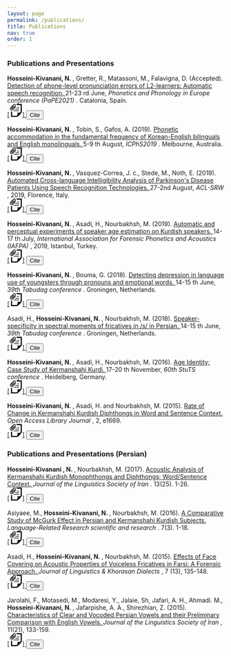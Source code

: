```yaml
---
layout: page
permalink: /publications/
title: Publications
nav: true
order: 1
---
```


<!---
description: publications by categories in reversed chronological order. generated by jekyll-scholar.--->
<!---
<h3> Publications and Presentations</h3> -->
<h3> Publications and Presentations </h3>
<!---<h5 class="year">{{2019}}</h5> --->

<p>
<b> Hosseini-Kivanani, N. </b>, Gretter, R., Matassoni, M., Falavigna, D. (Accepted). <a href="https://pape2021.upf.edu/"  target="_blank"> Detection of phone-level pronunciation errors of L2-learners: Automatic speech recognition. </a> 21-23 rd June, <i> Phonetics and Phonology in Europe conference (PaPE2021) </i>. Catalonia, Spain.
<a href="https://www.researchgate.net/publication/334895276_PHONETIC_ACCOMMODATION_IN_THE_FUNDAMENTAL_FREQUENCY_OF_KOREAN-ENGLISH_BILINGUALS_AND_ENGLISH_MONOLINGUALS"  target="_blank"> <br> [<svg xmlns="http://www.w3.org/2000/svg" width="30" height="30" viewBox="0 0 24 24"><path d="M12.37 5.379l-5.64 5.64c-.655.655-1.515.982-2.374.982-1.855 0-3.356-1.498-3.356-3.356 0-.86.327-1.721.981-2.375l5.54-5.539c.487-.487 1.125-.731 1.765-.731 2.206 0 3.338 2.686 1.765 4.259l-4.919 4.919c-.634.634-1.665.634-2.298 0-.634-.633-.634-1.664 0-2.298l3.97-3.97.828.828-3.97 3.97c-.178.177-.178.465 0 .642.177.178.465.178.642 0l4.919-4.918c1.239-1.243-.636-3.112-1.873-1.874l-5.54 5.54c-.853.853-.853 2.24 0 3.094.854.852 2.24.852 3.093 0l5.64-5.64.827.827zm.637-5.379c.409.609.635 1.17.729 2h7.264v11.543c0 4.107-6 2.457-6 2.457s1.518 6-2.638 6h-7.362v-8.062c-.63.075-1 .13-2-.133v10.195h10.189c3.163 0 9.811-7.223 9.811-9.614v-14.386h-9.993zm4.993 6h-3.423l-.793.793-.207.207h4.423v-1zm0 3h-6.423l-1 1h7.423v-1zm0 3h-9.423l-.433.433c-.212.213-.449.395-.689.567h10.545v-1z"/></svg>] </a> <a href="https://github.com/NinaHKivanani/NinaHKivanani.github.io/blob/master/_bibliography/accommodation.bib"  target="_blank"> <button type="button" class="btn btn-outline-link btn-sm"
        data-filename="">
  Cite
</button></a>&nbsp;&nbsp;</p>


<p>
<b> Hosseini-Kivanani, N. </b>, Tobin, S., Gafos, A. (2019). <a href="https://www.researchgate.net/publication/334895276_PHONETIC_ACCOMMODATION_IN_THE_FUNDAMENTAL_FREQUENCY_OF_KOREAN-ENGLISH_BILINGUALS_AND_ENGLISH_MONOLINGUALS"  target="_blank"> Phonetic accommodation in the fundamental frequency of Korean-English bilinguals and English monolinguals. </a> 5-9 th August, <i> ICPhS2019 </i>. Melbourne, Australia.
<a href="https://www.researchgate.net/publication/334895276_PHONETIC_ACCOMMODATION_IN_THE_FUNDAMENTAL_FREQUENCY_OF_KOREAN-ENGLISH_BILINGUALS_AND_ENGLISH_MONOLINGUALS"  target="_blank"> <br> [<svg xmlns="http://www.w3.org/2000/svg" width="30" height="30" viewBox="0 0 24 24"><path d="M12.37 5.379l-5.64 5.64c-.655.655-1.515.982-2.374.982-1.855 0-3.356-1.498-3.356-3.356 0-.86.327-1.721.981-2.375l5.54-5.539c.487-.487 1.125-.731 1.765-.731 2.206 0 3.338 2.686 1.765 4.259l-4.919 4.919c-.634.634-1.665.634-2.298 0-.634-.633-.634-1.664 0-2.298l3.97-3.97.828.828-3.97 3.97c-.178.177-.178.465 0 .642.177.178.465.178.642 0l4.919-4.918c1.239-1.243-.636-3.112-1.873-1.874l-5.54 5.54c-.853.853-.853 2.24 0 3.094.854.852 2.24.852 3.093 0l5.64-5.64.827.827zm.637-5.379c.409.609.635 1.17.729 2h7.264v11.543c0 4.107-6 2.457-6 2.457s1.518 6-2.638 6h-7.362v-8.062c-.63.075-1 .13-2-.133v10.195h10.189c3.163 0 9.811-7.223 9.811-9.614v-14.386h-9.993zm4.993 6h-3.423l-.793.793-.207.207h4.423v-1zm0 3h-6.423l-1 1h7.423v-1zm0 3h-9.423l-.433.433c-.212.213-.449.395-.689.567h10.545v-1z"/></svg>] </a> <a href="https://github.com/NinaHKivanani/NinaHKivanani.github.io/blob/master/_bibliography/accommodation.bib"  target="_blank"> <button type="button" class="btn btn-outline-link btn-sm"
        data-filename="/_bibliography/accommodation.bib">
  Cite
</button></a>&nbsp;&nbsp;</p>

<p>
<b> Hosseini-Kivanani, N. </b>, Vasquez-Correa, J. c., Stede, M., Noth, E. (2019). <a href="https://www.researchgate.net/publication/334733212_Automated_Cross-language_Intelligibility_Analysis_of_Parkinson's_Disease_Patients_Using_Speech_Recognition_Technologies"  target="_blank"> Automated Cross-language Intelligibility Analysis of Parkinson's Disease Patients Using Speech Recognition Technologies. </a> 27-2nd August, <i> ACL-SRW </i>, 2019, Florence, Italy.
<a href="https://www.researchgate.net/publication/334733212_Automated_Cross-language_Intelligibility_Analysis_of_Parkinson's_Disease_Patients_Using_Speech_Recognition_Technologies"  target="_blank"> <br>  [<svg xmlns="http://www.w3.org/2000/svg" width="30" height="30" viewBox="0 0 24 24"><path d="M12.37 5.379l-5.64 5.64c-.655.655-1.515.982-2.374.982-1.855 0-3.356-1.498-3.356-3.356 0-.86.327-1.721.981-2.375l5.54-5.539c.487-.487 1.125-.731 1.765-.731 2.206 0 3.338 2.686 1.765 4.259l-4.919 4.919c-.634.634-1.665.634-2.298 0-.634-.633-.634-1.664 0-2.298l3.97-3.97.828.828-3.97 3.97c-.178.177-.178.465 0 .642.177.178.465.178.642 0l4.919-4.918c1.239-1.243-.636-3.112-1.873-1.874l-5.54 5.54c-.853.853-.853 2.24 0 3.094.854.852 2.24.852 3.093 0l5.64-5.64.827.827zm.637-5.379c.409.609.635 1.17.729 2h7.264v11.543c0 4.107-6 2.457-6 2.457s1.518 6-2.638 6h-7.362v-8.062c-.63.075-1 .13-2-.133v10.195h10.189c3.163 0 9.811-7.223 9.811-9.614v-14.386h-9.993zm4.993 6h-3.423l-.793.793-.207.207h4.423v-1zm0 3h-6.423l-1 1h7.423v-1zm0 3h-9.423l-.433.433c-.212.213-.449.395-.689.567h10.545v-1z"/></svg>]</a><a href="https://github.com/NinaHKivanani/NinaHKivanani.github.io/blob/master/_bibliography/pd.bib"  target="_blank"> <button type="button" class="btn btn-outline-link btn-sm"
        data-filename="/_bibliography/pd.bib">
  Cite
</button></a>&nbsp;&nbsp;</p>

<p>
<b> Hosseini-Kivanani, N. </b>, Asadi, H., Nourbakhsh, M. (2019). <a href="https://www.researchgate.net/publication/334591714_Automatic_and_perceptual_experiments_of_speaker_age_estimation_on_Kurdish_speakers"  target="_blank"> Automatic and perceptual experiments of speaker age estimation on Kurdish speakers. </a> 14-17 th July, <i> International Association for Forensic Phonetics and Acoustics (IAFPA) </i>, 2019, Istanbul, Turkey. 
<a href="https://www.researchgate.net/publication/334591714_Automatic_and_perceptual_experiments_of_speaker_age_estimation_on_Kurdish_speakers"  target="_blank"> <br>  [<svg xmlns="http://www.w3.org/2000/svg" width="30" height="30" viewBox="0 0 24 24"><path d="M12.37 5.379l-5.64 5.64c-.655.655-1.515.982-2.374.982-1.855 0-3.356-1.498-3.356-3.356 0-.86.327-1.721.981-2.375l5.54-5.539c.487-.487 1.125-.731 1.765-.731 2.206 0 3.338 2.686 1.765 4.259l-4.919 4.919c-.634.634-1.665.634-2.298 0-.634-.633-.634-1.664 0-2.298l3.97-3.97.828.828-3.97 3.97c-.178.177-.178.465 0 .642.177.178.465.178.642 0l4.919-4.918c1.239-1.243-.636-3.112-1.873-1.874l-5.54 5.54c-.853.853-.853 2.24 0 3.094.854.852 2.24.852 3.093 0l5.64-5.64.827.827zm.637-5.379c.409.609.635 1.17.729 2h7.264v11.543c0 4.107-6 2.457-6 2.457s1.518 6-2.638 6h-7.362v-8.062c-.63.075-1 .13-2-.133v10.195h10.189c3.163 0 9.811-7.223 9.811-9.614v-14.386h-9.993zm4.993 6h-3.423l-.793.793-.207.207h4.423v-1zm0 3h-6.423l-1 1h7.423v-1zm0 3h-9.423l-.433.433c-.212.213-.449.395-.689.567h10.545v-1z"/></svg>]</a> <a href="https://github.com/NinaHKivanani/NinaHKivanani.github.io/blob/master/_bibliography/automatic.bib"  target="_blank"> <button type="button" class="btn btn-outline-link btn-sm"
        data-filename="/_bibliography/automatic.bib">
  Cite
</button></a>&nbsp;&nbsp;</p>

<p>
<b> Hosseini-Kivanani, N. </b>, Bouma, G. (2018). <a href="https://www.researchgate.net/publication/325653917_Detecting_depression_in_language_use_of_youngsters_through_pronouns_and_emotional_words"  target="_blank">
Detecting depression in language use of youngsters through pronouns and emotional words. </a> 14-15 th June, <i> 39th Tabudag conference </i>. Groningen, Netherlands.  <a href="https://www.researchgate.net/publication/325653917_Detecting_depression_in_language_use_of_youngsters_through_pronouns_and_emotional_words"  target="_blank"> <br>  [<svg xmlns="http://www.w3.org/2000/svg" width="30" height="30" viewBox="0 0 24 24"><path d="M12.37 5.379l-5.64 5.64c-.655.655-1.515.982-2.374.982-1.855 0-3.356-1.498-3.356-3.356 0-.86.327-1.721.981-2.375l5.54-5.539c.487-.487 1.125-.731 1.765-.731 2.206 0 3.338 2.686 1.765 4.259l-4.919 4.919c-.634.634-1.665.634-2.298 0-.634-.633-.634-1.664 0-2.298l3.97-3.97.828.828-3.97 3.97c-.178.177-.178.465 0 .642.177.178.465.178.642 0l4.919-4.918c1.239-1.243-.636-3.112-1.873-1.874l-5.54 5.54c-.853.853-.853 2.24 0 3.094.854.852 2.24.852 3.093 0l5.64-5.64.827.827zm.637-5.379c.409.609.635 1.17.729 2h7.264v11.543c0 4.107-6 2.457-6 2.457s1.518 6-2.638 6h-7.362v-8.062c-.63.075-1 .13-2-.133v10.195h10.189c3.163 0 9.811-7.223 9.811-9.614v-14.386h-9.993zm4.993 6h-3.423l-.793.793-.207.207h4.423v-1zm0 3h-6.423l-1 1h7.423v-1zm0 3h-9.423l-.433.433c-.212.213-.449.395-.689.567h10.545v-1z"/></svg>]</a><a href="https://github.com/NinaHKivanani/NinaHKivanani.github.io/blob/master/_bibliography/depression.bib"  target="_blank"> <button type="button" class="btn btn-outline-link btn-sm"
        data-filename="/_bibliography/depression.bib">
  Cite
</button></a>&nbsp;&nbsp;</p>

<p>
Asadi, H., <b> Hosseini-Kivanani, N. </b>, Nourbakhsh, M. (2018). <a href="https://www.researchgate.net/publication/324804135_Speaker-specificity_in_spectral_moments_of_fricative_s_in_Persian"  target="_blank"> Speaker-specificity in spectral moments of fricatives in /s/ in Persian. </a> 14-15 th June,<i> 39th Tabudag conference </i>. Groningen, Netherlands. <a href="https://www.researchgate.net/publication/324804135_Speaker-specificity_in_spectral_moments_of_fricative_s_in_Persian"  target="_blank"> <br>  [<svg xmlns="http://www.w3.org/2000/svg" width="30" height="30" viewBox="0 0 24 24"><path d="M12.37 5.379l-5.64 5.64c-.655.655-1.515.982-2.374.982-1.855 0-3.356-1.498-3.356-3.356 0-.86.327-1.721.981-2.375l5.54-5.539c.487-.487 1.125-.731 1.765-.731 2.206 0 3.338 2.686 1.765 4.259l-4.919 4.919c-.634.634-1.665.634-2.298 0-.634-.633-.634-1.664 0-2.298l3.97-3.97.828.828-3.97 3.97c-.178.177-.178.465 0 .642.177.178.465.178.642 0l4.919-4.918c1.239-1.243-.636-3.112-1.873-1.874l-5.54 5.54c-.853.853-.853 2.24 0 3.094.854.852 2.24.852 3.093 0l5.64-5.64.827.827zm.637-5.379c.409.609.635 1.17.729 2h7.264v11.543c0 4.107-6 2.457-6 2.457s1.518 6-2.638 6h-7.362v-8.062c-.63.075-1 .13-2-.133v10.195h10.189c3.163 0 9.811-7.223 9.811-9.614v-14.386h-9.993zm4.993 6h-3.423l-.793.793-.207.207h4.423v-1zm0 3h-6.423l-1 1h7.423v-1zm0 3h-9.423l-.433.433c-.212.213-.449.395-.689.567h10.545v-1z"/></svg>]</a><a href="https://github.com/NinaHKivanani/NinaHKivanani.github.io/blob/master/_bibliography/spectral.bib"  target="_blank"> <button type="button" class="btn btn-outline-link btn-sm"
        data-filename="/_bibliography/spectral.bib">
  Cite
</button></a>&nbsp;&nbsp;</p>

<p>
<b> Hosseini-Kivanani, N. </b>, Asadi, H., Nourbakhsh, M. (2016). <a href="https://www.researchgate.net/publication/310507398_Age_Identity_Case_Study_of_Kurdish_speakers?_sg%5B0%5D=ukkTUAJ2Ly5kKYoUD3aSjaL_3fj6B4g1LLjGJFpZ7hZAWgnjp1TkfB0MUxYvxhxlTgAP1z0trZTnvT3ttWAlXPxf0IMU7vphfiCwfFog.I0ZWO2iyV9iPqiFEHpS8uHHYmKbUoDgETY2TclNpTuhvL_INhchp2iC1X3vM0UzKOnix_gdDf47n1NyUaggb6g"  target="_blank"> Age Identity; Case Study of Kermanshahi Kurdi. </a> 17-20 th November, <i> 60th StuTS conference </i>. Heidelberg, Germany. <a href="https://www.researchgate.net/publication/310507398_Age_Identity_Case_Study_of_Kurdish_speakers?_sg%5B0%5D=ukkTUAJ2Ly5kKYoUD3aSjaL_3fj6B4g1LLjGJFpZ7hZAWgnjp1TkfB0MUxYvxhxlTgAP1z0trZTnvT3ttWAlXPxf0IMU7vphfiCwfFog.I0ZWO2iyV9iPqiFEHpS8uHHYmKbUoDgETY2TclNpTuhvL_INhchp2iC1X3vM0UzKOnix_gdDf47n1NyUaggb6g"  target="_blank"> <br>  [<svg xmlns="http://www.w3.org/2000/svg" width="30" height="30" viewBox="0 0 24 24"><path d="M12.37 5.379l-5.64 5.64c-.655.655-1.515.982-2.374.982-1.855 0-3.356-1.498-3.356-3.356 0-.86.327-1.721.981-2.375l5.54-5.539c.487-.487 1.125-.731 1.765-.731 2.206 0 3.338 2.686 1.765 4.259l-4.919 4.919c-.634.634-1.665.634-2.298 0-.634-.633-.634-1.664 0-2.298l3.97-3.97.828.828-3.97 3.97c-.178.177-.178.465 0 .642.177.178.465.178.642 0l4.919-4.918c1.239-1.243-.636-3.112-1.873-1.874l-5.54 5.54c-.853.853-.853 2.24 0 3.094.854.852 2.24.852 3.093 0l5.64-5.64.827.827zm.637-5.379c.409.609.635 1.17.729 2h7.264v11.543c0 4.107-6 2.457-6 2.457s1.518 6-2.638 6h-7.362v-8.062c-.63.075-1 .13-2-.133v10.195h10.189c3.163 0 9.811-7.223 9.811-9.614v-14.386h-9.993zm4.993 6h-3.423l-.793.793-.207.207h4.423v-1zm0 3h-6.423l-1 1h7.423v-1zm0 3h-9.423l-.433.433c-.212.213-.449.395-.689.567h10.545v-1z"/></svg>]</a><a href="https://github.com/NinaHKivanani/NinaHKivanani.github.io/blob/master/_bibliography/age.bib"  target="_blank"> <button type="button" class="btn btn-outline-link btn-sm"
        data-filename="/_bibliography/age.bib">
  Cite
</button></a>&nbsp;&nbsp;</p>

<p>
<b> Hosseini-Kivanani, N. </b>, Asadi, H. and Nourbakhsh, M. (2015). <a href="http://dx.doi.org/10.4236/oalib.1101669"  target="_blank"> Rate of Change in Kermanshahi Kurdish Diphthongs in Word and Sentence Context. </a> <i> Open Access Library Journal </i>, 2, e1669. <a href="http://dx.doi.org/10.4236/oalib.1101669"  target="_blank"> <br>  [<svg xmlns="http://www.w3.org/2000/svg" width="30" height="30" viewBox="0 0 24 24"><path d="M12.37 5.379l-5.64 5.64c-.655.655-1.515.982-2.374.982-1.855 0-3.356-1.498-3.356-3.356 0-.86.327-1.721.981-2.375l5.54-5.539c.487-.487 1.125-.731 1.765-.731 2.206 0 3.338 2.686 1.765 4.259l-4.919 4.919c-.634.634-1.665.634-2.298 0-.634-.633-.634-1.664 0-2.298l3.97-3.97.828.828-3.97 3.97c-.178.177-.178.465 0 .642.177.178.465.178.642 0l4.919-4.918c1.239-1.243-.636-3.112-1.873-1.874l-5.54 5.54c-.853.853-.853 2.24 0 3.094.854.852 2.24.852 3.093 0l5.64-5.64.827.827zm.637-5.379c.409.609.635 1.17.729 2h7.264v11.543c0 4.107-6 2.457-6 2.457s1.518 6-2.638 6h-7.362v-8.062c-.63.075-1 .13-2-.133v10.195h10.189c3.163 0 9.811-7.223 9.811-9.614v-14.386h-9.993zm4.993 6h-3.423l-.793.793-.207.207h4.423v-1zm0 3h-6.423l-1 1h7.423v-1zm0 3h-9.423l-.433.433c-.212.213-.449.395-.689.567h10.545v-1z"/></svg>]</a> <a href="https://github.com/NinaHKivanani/NinaHKivanani.github.io/blob/master/_bibliography/ROC.bib"  target="_blank"> <button type="button" class="btn btn-outline-link btn-sm"
        data-filename="/_bibliography/ROC.bib">
  Cite
</button></a>&nbsp;&nbsp;</p>




<h3> Publications and Presentations (Persian) </h3>

<p>
<b> Hosseini-Kivanani , N. </b>, Nourbakhsh, M. (2017). <a href="https://www.researchgate.net/publication/323376969_Acoustic_Analysis_of_Kermanshahi_Kurdish_Monophthongs_and_Diphthongs_WordSentence_Context"  target="_blank"> Acoustic Analysis of Kermanshahi Kurdish Monophthongs and Diphthongs; Word/Sentence Context. </a> <i> Journal of the Linguistics Society of Iran </i>. 13(25). 1-26. <a href="https://www.researchgate.net/publication/323376969_Acoustic_Analysis_of_Kermanshahi_Kurdish_Monophthongs_and_Diphthongs_WordSentence_Context"  target="_blank"> <br> [<svg xmlns="http://www.w3.org/2000/svg" width="30" height="30" viewBox="0 0 24 24"><path d="M12.37 5.379l-5.64 5.64c-.655.655-1.515.982-2.374.982-1.855 0-3.356-1.498-3.356-3.356 0-.86.327-1.721.981-2.375l5.54-5.539c.487-.487 1.125-.731 1.765-.731 2.206 0 3.338 2.686 1.765 4.259l-4.919 4.919c-.634.634-1.665.634-2.298 0-.634-.633-.634-1.664 0-2.298l3.97-3.97.828.828-3.97 3.97c-.178.177-.178.465 0 .642.177.178.465.178.642 0l4.919-4.918c1.239-1.243-.636-3.112-1.873-1.874l-5.54 5.54c-.853.853-.853 2.24 0 3.094.854.852 2.24.852 3.093 0l5.64-5.64.827.827zm.637-5.379c.409.609.635 1.17.729 2h7.264v11.543c0 4.107-6 2.457-6 2.457s1.518 6-2.638 6h-7.362v-8.062c-.63.075-1 .13-2-.133v10.195h10.189c3.163 0 9.811-7.223 9.811-9.614v-14.386h-9.993zm4.993 6h-3.423l-.793.793-.207.207h4.423v-1zm0 3h-6.423l-1 1h7.423v-1zm0 3h-9.423l-.433.433c-.212.213-.449.395-.689.567h10.545v-1z"/></svg>]</a> <a href="https://github.com/NinaHKivanani/NinaHKivanani.github.io/blob/master/_bibliography/kurdish_thesis.bib"  target="_blank"> <button type="button" class="btn btn-outline-link btn-sm"
        data-filename="/_bibliography/kurdish_thesis.bib">
  Cite
</button></a>&nbsp;&nbsp;</p>



<p>
Asiyaee, M., <b> Hosseini-Kivanani, N. </b>, Nourbakhsh, M. (2016). <a href="https://web.a.ebscohost.com/abstract?direct=true&profile=ehost&scope=site&authtype=crawler&jrnl=23223081&AN=118728496&h=CWJjZEF2dW3KgmcQfTNlJKEnp78cDS%2bXIHpxtQ8z5rkI0cYFRuFnVhUfNUdGwK6cCfzyghtB0%2bk6JmUUrUYBLg%3d%3d&crl=f&resultNs=AdminWebAuth&resultLocal=ErrCrlNotAuth&crlhashurl=login.aspx%3fdirect%3dtrue%26profile%3dehost%26scope%3dsite%26authtype%3dcrawler%26jrnl%3d23223081%26AN%3d118728496"  target="_blank"> A Comparative Study of McGurk Effect in Persian and Kermanshahi Kurdish Subjects. </a> <i> Language-Related Research scientific and research </i>. 7(3). 1-18. <a href="https://web.a.ebscohost.com/abstract?direct=true&profile=ehost&scope=site&authtype=crawler&jrnl=23223081&AN=118728496&h=CWJjZEF2dW3KgmcQfTNlJKEnp78cDS%2bXIHpxtQ8z5rkI0cYFRuFnVhUfNUdGwK6cCfzyghtB0%2bk6JmUUrUYBLg%3d%3d&crl=f&resultNs=AdminWebAuth&resultLocal=ErrCrlNotAuth&crlhashurl=login.aspx%3fdirect%3dtrue%26profile%3dehost%26scope%3dsite%26authtype%3dcrawler%26jrnl%3d23223081%26AN%3d118728496"  target="_blank"> <br>  [<svg xmlns="http://www.w3.org/2000/svg" width="30" height="30" viewBox="0 0 24 24"><path d="M12.37 5.379l-5.64 5.64c-.655.655-1.515.982-2.374.982-1.855 0-3.356-1.498-3.356-3.356 0-.86.327-1.721.981-2.375l5.54-5.539c.487-.487 1.125-.731 1.765-.731 2.206 0 3.338 2.686 1.765 4.259l-4.919 4.919c-.634.634-1.665.634-2.298 0-.634-.633-.634-1.664 0-2.298l3.97-3.97.828.828-3.97 3.97c-.178.177-.178.465 0 .642.177.178.465.178.642 0l4.919-4.918c1.239-1.243-.636-3.112-1.873-1.874l-5.54 5.54c-.853.853-.853 2.24 0 3.094.854.852 2.24.852 3.093 0l5.64-5.64.827.827zm.637-5.379c.409.609.635 1.17.729 2h7.264v11.543c0 4.107-6 2.457-6 2.457s1.518 6-2.638 6h-7.362v-8.062c-.63.075-1 .13-2-.133v10.195h10.189c3.163 0 9.811-7.223 9.811-9.614v-14.386h-9.993zm4.993 6h-3.423l-.793.793-.207.207h4.423v-1zm0 3h-6.423l-1 1h7.423v-1zm0 3h-9.423l-.433.433c-.212.213-.449.395-.689.567h10.545v-1z"/></svg>]</a><a href="https://github.com/NinaHKivanani/NinaHKivanani.github.io/blob/master/_bibliography/McGurk.bib"  target="_blank"> <button type="button" class="btn btn-outline-link btn-sm"
        data-filename="/_bibliography/McGurk.bib">
  Cite
</button></a>&nbsp;&nbsp;</p>

<p>
Asadi, H., <b> Hosseini-Kivanani, N. </b>, Nourbakhsh, M. (2015). <a href="https://www.researchgate.net/publication/308787063_Effects_of_Face_Covering_on_Acoustic_Properties_of_Voiceless_Fricatives_in_Farsi_A_Forensic_Approach"  target="_blank"> Effects of Face Covering on Acoustic Properties of Voiceless Fricatives in Farsi: A Forensic Approach. </a> <i> Journal of Linguistics & Khorasan Dialects </i>, 7 (13), 135-148. <a href="https://www.researchgate.net/publication/308787063_Effects_of_Face_Covering_on_Acoustic_Properties_of_Voiceless_Fricatives_in_Farsi_A_Forensic_Approach"  target="_blank"> <br>  [<svg xmlns="http://www.w3.org/2000/svg" width="30" height="30" viewBox="0 0 24 24"><path d="M12.37 5.379l-5.64 5.64c-.655.655-1.515.982-2.374.982-1.855 0-3.356-1.498-3.356-3.356 0-.86.327-1.721.981-2.375l5.54-5.539c.487-.487 1.125-.731 1.765-.731 2.206 0 3.338 2.686 1.765 4.259l-4.919 4.919c-.634.634-1.665.634-2.298 0-.634-.633-.634-1.664 0-2.298l3.97-3.97.828.828-3.97 3.97c-.178.177-.178.465 0 .642.177.178.465.178.642 0l4.919-4.918c1.239-1.243-.636-3.112-1.873-1.874l-5.54 5.54c-.853.853-.853 2.24 0 3.094.854.852 2.24.852 3.093 0l5.64-5.64.827.827zm.637-5.379c.409.609.635 1.17.729 2h7.264v11.543c0 4.107-6 2.457-6 2.457s1.518 6-2.638 6h-7.362v-8.062c-.63.075-1 .13-2-.133v10.195h10.189c3.163 0 9.811-7.223 9.811-9.614v-14.386h-9.993zm4.993 6h-3.423l-.793.793-.207.207h4.423v-1zm0 3h-6.423l-1 1h7.423v-1zm0 3h-9.423l-.433.433c-.212.213-.449.395-.689.567h10.545v-1z"/></svg>]</a><a href="https://github.com/NinaHKivanani/NinaHKivanani.github.io/blob/master/_bibliography/face.bib"  target="_blank"> <button type="button" class="btn btn-outline-link btn-sm"
        data-filename="/_bibliography/face.bib">
  Cite
</button></a>&nbsp;&nbsp;</p>

<p>
Jarolahi, F., Motasedi, M., Modaresi, Y., Jalaie, Sh, Jafari, A. H., Ahmadi. M., <b> Hosseini-Kivanani, N. </b>, Jafarpishe, A. A., Shirezhian, Z. (2015). <a href="https://www.magiran.com/paper/1511382?lang=en"  target="_blank"> Characteristics of Clear and Vocoded Persian Vowels and their Preliminary Comparison with English Vowels. </a> <i> Journal of the Linguistics Society of Iran </i>, 11(21), 133-159. <a href="https://www.magiran.com/paper/1511382?lang=en"  target="_blank"> <br>  [<svg xmlns="http://www.w3.org/2000/svg" width="30" height="30" viewBox="0 0 24 24"><path d="M12.37 5.379l-5.64 5.64c-.655.655-1.515.982-2.374.982-1.855 0-3.356-1.498-3.356-3.356 0-.86.327-1.721.981-2.375l5.54-5.539c.487-.487 1.125-.731 1.765-.731 2.206 0 3.338 2.686 1.765 4.259l-4.919 4.919c-.634.634-1.665.634-2.298 0-.634-.633-.634-1.664 0-2.298l3.97-3.97.828.828-3.97 3.97c-.178.177-.178.465 0 .642.177.178.465.178.642 0l4.919-4.918c1.239-1.243-.636-3.112-1.873-1.874l-5.54 5.54c-.853.853-.853 2.24 0 3.094.854.852 2.24.852 3.093 0l5.64-5.64.827.827zm.637-5.379c.409.609.635 1.17.729 2h7.264v11.543c0 4.107-6 2.457-6 2.457s1.518 6-2.638 6h-7.362v-8.062c-.63.075-1 .13-2-.133v10.195h10.189c3.163 0 9.811-7.223 9.811-9.614v-14.386h-9.993zm4.993 6h-3.423l-.793.793-.207.207h4.423v-1zm0 3h-6.423l-1 1h7.423v-1zm0 3h-9.423l-.433.433c-.212.213-.449.395-.689.567h10.545v-1z"/></svg>]</a><a href="https://github.com/NinaHKivanani/NinaHKivanani.github.io/blob/master/_bibliography/vocoded.bib"  target="_blank"> <button type="button" class="btn btn-outline-link btn-sm"
        data-filename="/_bibliography/vocoded.bib">
  Cite
</button></a>&nbsp;&nbsp; </p>

